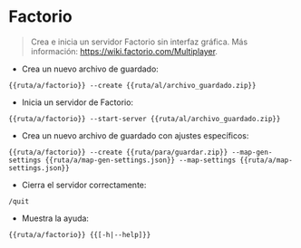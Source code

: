 # Factorio

> Crea e inicia un servidor Factorio sin interfaz gráfica.
> Más información: <https://wiki.factorio.com/Multiplayer>.

- Crea un nuevo archivo de guardado:

`{{ruta/a/factorio}} --create {{ruta/al/archivo_guardado.zip}}`

- Inicia un servidor de Factorio:

`{{ruta/a/factorio}} --start-server {{ruta/al/archivo_guardado.zip}}`

- Crea un nuevo archivo de guardado con ajustes específicos:

`{{ruta/a/factorio}} --create {{ruta/para/guardar.zip}} --map-gen-settings {{ruta/a/map-gen-settings.json}} --map-settings {{ruta/a/map-settings.json}}`

- Cierra el servidor correctamente:

`/quit`

- Muestra la ayuda:

`{{ruta/a/factorio}} {{[-h|--help]}}`

